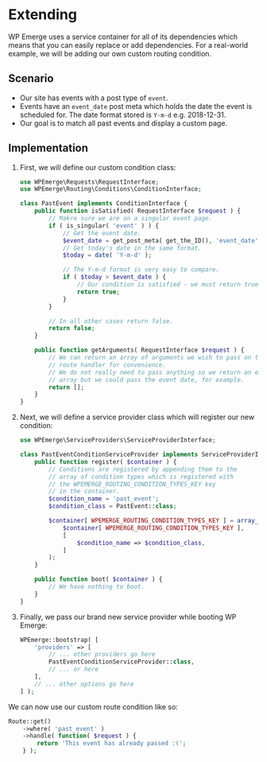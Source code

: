 # Extending

WP Emerge uses a service container for all of its dependencies which means that you can easily replace or add dependencies.
For a real-world example, we will be adding our own custom routing condition.

## Scenario

- Our site has events with a post type of `event`.
- Events have an `event_date` post meta which holds the date the event is scheduled for. The date format stored is 
`Y-m-d` e.g. 2018-12-31.
- Our goal is to match all past events and display a custom page.

## Implementation

1. First, we will define our custom condition class:
    ```php
    use WPEmerge\Requests\RequestInterface;
    use WPEmerge\Routing\Conditions\ConditionInterface;

    class PastEvent implements ConditionInterface {
        public function isSatisfied( RequestInterface $request ) {
            // Makre sure we are on a singular event page.
            if ( is_singular( 'event' ) ) {
                // Get the event date.
                $event_date = get_post_meta( get_the_ID(), 'event_date', true );
                // Get today's date in the same format.
                $today = date( 'Y-m-d' );

                // The Y-m-d format is very easy to compare.
                if ( $today > $event_date ) {
                    // Our condition is satisfied - we must return true.
                    return true;
                }
            }

            // In all other cases return false.
            return false;
        }

        public function getArguments( RequestInterface $request ) {
            // We can return an array of arguments we wish to pass on to the
            // route handler for convenience.
            // We do not really need to pass anything so we return an empty
            // array but we could pass the event date, for example.
            return [];
        }
    }
    ```

2. Next, we will define a service provider class which will register our new condition:
    ```php
    use WPEmerge\ServiceProviders\ServiceProviderInterface;

    class PastEventConditionServiceProvider implements ServiceProviderInterface {
        public function register( $container ) {
            // Conditions are registered by appending them to the
            // array of condition types which is registered with
            // the WPEMERGE_ROUTING_CONDITION_TYPES_KEY key
            // in the container.
            $condition_name = 'past_event';
            $condition_class = PastEvent::class;

            $container[ WPEMERGE_ROUTING_CONDITION_TYPES_KEY ] = array_merge(
                $container[ WPEMERGE_ROUTING_CONDITION_TYPES_KEY ],
                [
                    $condition_name => $condition_class,
                ]
            );
        }

        public function boot( $container ) {
            // We have nothing to boot.
        }
    }
    ```

3. Finally, we pass our brand new service provider while booting WP Emerge:
    ```php
    WPEmerge::bootstrap( [
        'providers' => [
            // ... other providers go here
            PastEventConditionServiceProvider::class,
            // ... or here
        ],
        // ... other options go here
    ] );
    ```

We can now use our custom route condition like so:
```php
Route::get()
    ->where( 'past_event' )
    ->handle( function( $request ) {
        return 'This event has already passed :(';
    } );
```
